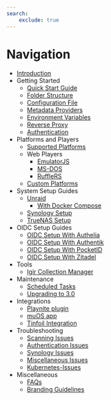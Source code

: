```yaml
---
search:
    exclude: true
---
```


# Navigation

- [Introduction](index.md)
- Getting Started
    - [Quick Start Guide](Getting-Started/Quick-Start-Guide.md)
    - [Folder Structure](Getting-Started/Folder-Structure.md)
    - [Configuration File](Getting-Started/Configuration-File.md)
    - [Metadata Providers](Getting-Started/Metadata-Providers.md)
    - [Environment Variables](Getting-Started/Environment-Variables.md)
    - [Reverse Proxy](Getting-Started/Reverse-Proxy.md)
    - [Authentication](Getting-Started/Authentication.md)
- Platforms and Players
    - [Supported Platforms](Platforms-and-Players/Supported-Platforms.md)
    - Web Players
        - [EmulatorJS](Platforms-and-Players/EmulatorJS-Player.md)
        - [MS-DOS](Platforms-and-Players/MS-DOS.md)
        - [RuffleRS](Platforms-and-Players/RuffleRS-Player.md)
    - [Custom Platforms](Platforms-and-Players/Custom-Platforms.md)
- System Setup Guides
    - [Unraid](System-Setup/Unraid-Setup-Guide.md)
        - [With Docker Compose](System-Setup/Unraid-Compose-Setup.md)
    - [Synology Setup](System-Setup/Synology-Setup-Guide.md)
    - [TrueNAS Setup](System-Setup/TrueNAS-Setup-Guide.md)
- OIDC Setup Guides
    - [OIDC Setup With Authelia](OIDC-Guides/OIDC-Setup-With-Authelia.md)
    - [OIDC Setup With Authentik](OIDC-Guides/OIDC-Setup-With-Authentik.md)
    - [OIDC Setup With PocketID](OIDC-Guides/OIDC-Setup-With-PocketID.md)
    - [OIDC Setup With Zitadel](OIDC-Guides/OIDC-Setup-With-Zitadel.md)
- Tools
    - [Igir Collection Manager](Tools/Igir-Collection-Manager.md)
- Maintenance
    - [Scheduled Tasks](Maintenance/Scheduled-Tasks.md)
    - [Upgrading to 3.0](Maintenance/Upgrading-to-3.0.md)
- Integrations
    - [Playnite plugin](Integrations/Playnite-plugin.md)
    - [muOS app](Integrations/muOS-app.md)
    - [Tinfoil Integration](Integrations/Tinfoil-integration.md)
- Troubleshooting
    - [Scanning Issues](Troubleshooting/Scanning-Issues.md)
    - [Authentication Issues](Troubleshooting/Authentication-Issues.md)
    - [Synology Issues](Troubleshooting/Synology-Issues.md)
    - [Miscellaneous Issues](Troubleshooting/Miscellaneous-Troubleshooting.md)
    - [Kubernetes-Issues](Troubleshooting/Kubernetes-Issues.md)
- Miscellaneous
    - [FAQs](Miscellaneous/FAQs.md)
    - [Branding Guidelines](Miscellaneous/Brand-Guidelines.md)
